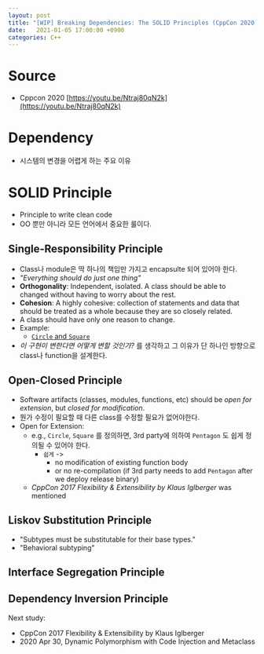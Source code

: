 ```yaml
---
layout: post
title: "[WIP] Breaking Dependencies: The SOLID Principles (CppCon 2020)"
date:   2021-01-05 17:00:00 +0900
categories: C++
---
```


# Source
- Cppcon 2020 [https://youtu.be/Ntraj80qN2k](https://youtu.be/Ntraj80qN2k)

# Dependency
- 시스템의 변경을 어렵게 하는 주요 이유

# SOLID Principle
- Principle to write clean code
- OO 뿐만 아니라 모든 언어에서 중요한 룰이다.

## Single-Responsibility Principle
- Class나 module은 딱 하나의 책임만 가지고 encapsulte 되어 있어야 한다.
- *"Everything should do just one thing"*
- **Orthogonality**: Independent, isolated. A class should be able to changed without having to worry about the rest.
- **Cohesion**: A highly cohesive: collection of statements and data that should be treated as a whole because they are so closely related.
- A class should have only one reason to change.
- Example:
  - [`Circle` and `Square`](https://youtu.be/Ntraj80qN2k?list=PLHTh1InhhwT6DdPY3CPxayypP5DXek_vG&t=628)
- *이 구현이 변한다면 어떻게 변할 것인가?* 를 생각하고 그 이유가 단 하나인 방향으로 class나 function을 설계한다.

## Open-Closed Principle
- Software artifacts (classes, modules, functions, etc) should be *open for extension*, but *closed for modification*.
- 뭔가 수정이 필요할 때 다른 class를 수정할 필요가 없어야한다.
- Open for Extension:
  - e.g., `Circle`, `Square` 를 정의하면, 3rd party에 의하여 `Pentagon` 도 쉽게 정의될 수 있어야 한다.
    - `쉽게` ->
      - no modification of existing function body
      - or no re-compilation (if 3rd party needs to add `Pentagon` after we deploy release binary)
  - *CppCon 2017 Flexibility & Extensibility by Klaus Iglberger* was mentioned

## Liskov Substitution Principle
- "Subtypes must be substitutable for their base types."
- "Behavioral subtyping"

## Interface Segregation Principle
## Dependency Inversion Principle

Next study:
- CppCon 2017 Flexibility & Extensibility by Klaus Iglberger
- 2020 Apr 30, Dynamic Polymorphism with Code Injection and Metaclass